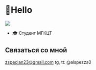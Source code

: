 # 👋Hello 


<image src="https://www.google.com/url?sa=i&url=https%3A%2F%2Fru.pinterest.com%2Fpin%2F773282198555354864%2F&psig=AOvVaw0N7ZwwI5mpovk4TsOLB8Uf&ust=1760471855468000&source=images&cd=vfe&opi=89978449&ved=0CBQQjRxqFwoTCIjTuu76oZADFQAAAAAdAAAAABAz">

- 🎓 Студент МГКЦТ


## Связаться со мной
zspecian23@gmail.com
tg, tt: @alspezza0

